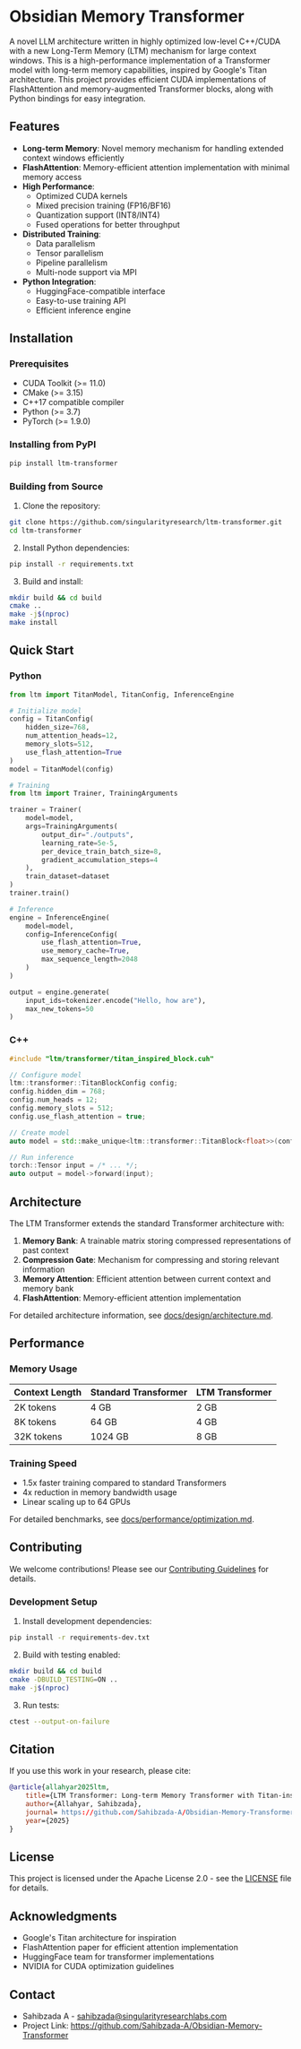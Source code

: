 # Obsidian Memory Transformer


A novel LLM architecture written in highly optimized low-level C++/CUDA with a new Long-Term Memory (LTM) mechanism for large context windows. This is a high-performance implementation of a Transformer model with long-term memory capabilities, inspired by Google's Titan architecture. This project provides efficient CUDA implementations of FlashAttention and memory-augmented Transformer blocks, along with Python bindings for easy integration.

## Features

- **Long-term Memory**: Novel memory mechanism for handling extended context windows efficiently
- **FlashAttention**: Memory-efficient attention implementation with minimal memory access
- **High Performance**:
  - Optimized CUDA kernels
  - Mixed precision training (FP16/BF16)
  - Quantization support (INT8/INT4)
  - Fused operations for better throughput
- **Distributed Training**:
  - Data parallelism
  - Tensor parallelism
  - Pipeline parallelism
  - Multi-node support via MPI
- **Python Integration**:
  - HuggingFace-compatible interface
  - Easy-to-use training API
  - Efficient inference engine

## Installation

### Prerequisites

- CUDA Toolkit (>= 11.0)
- CMake (>= 3.15)
- C++17 compatible compiler
- Python (>= 3.7)
- PyTorch (>= 1.9.0)

### Installing from PyPI

```bash
pip install ltm-transformer
```

### Building from Source

1. Clone the repository:
```bash
git clone https://github.com/singularityresearch/ltm-transformer.git
cd ltm-transformer
```

2. Install Python dependencies:
```bash
pip install -r requirements.txt
```

3. Build and install:
```bash
mkdir build && cd build
cmake ..
make -j$(nproc)
make install
```

## Quick Start

### Python

```python
from ltm import TitanModel, TitanConfig, InferenceEngine

# Initialize model
config = TitanConfig(
    hidden_size=768,
    num_attention_heads=12,
    memory_slots=512,
    use_flash_attention=True
)
model = TitanModel(config)

# Training
from ltm import Trainer, TrainingArguments

trainer = Trainer(
    model=model,
    args=TrainingArguments(
        output_dir="./outputs",
        learning_rate=5e-5,
        per_device_train_batch_size=8,
        gradient_accumulation_steps=4
    ),
    train_dataset=dataset
)
trainer.train()

# Inference
engine = InferenceEngine(
    model=model,
    config=InferenceConfig(
        use_flash_attention=True,
        use_memory_cache=True,
        max_sequence_length=2048
    )
)

output = engine.generate(
    input_ids=tokenizer.encode("Hello, how are"),
    max_new_tokens=50
)
```

### C++

```cpp
#include "ltm/transformer/titan_inspired_block.cuh"

// Configure model
ltm::transformer::TitanBlockConfig config;
config.hidden_dim = 768;
config.num_heads = 12;
config.memory_slots = 512;
config.use_flash_attention = true;

// Create model
auto model = std::make_unique<ltm::transformer::TitanBlock<float>>(config);

// Run inference
torch::Tensor input = /* ... */;
auto output = model->forward(input);
```

## Architecture

The LTM Transformer extends the standard Transformer architecture with:

1. **Memory Bank**: A trainable matrix storing compressed representations of past context
2. **Compression Gate**: Mechanism for compressing and storing relevant information
3. **Memory Attention**: Efficient attention between current context and memory bank
4. **FlashAttention**: Memory-efficient attention implementation

For detailed architecture information, see [docs/design/architecture.md](docs/design/architecture.md).

## Performance

### Memory Usage

| Context Length | Standard Transformer | LTM Transformer |
|---------------|---------------------|-----------------|
| 2K tokens     | 4 GB                | 2 GB           |
| 8K tokens     | 64 GB               | 4 GB           |
| 32K tokens    | 1024 GB             | 8 GB           |

### Training Speed

- 1.5x faster training compared to standard Transformers
- 4x reduction in memory bandwidth usage
- Linear scaling up to 64 GPUs

For detailed benchmarks, see [docs/performance/optimization.md](docs/performance/optimization.md).

## Contributing

We welcome contributions! Please see our [Contributing Guidelines](CONTRIBUTING.md) for details.

### Development Setup

1. Install development dependencies:
```bash
pip install -r requirements-dev.txt
```

2. Build with testing enabled:
```bash
mkdir build && cd build
cmake -DBUILD_TESTING=ON ..
make -j$(nproc)
```

3. Run tests:
```bash
ctest --output-on-failure
```

## Citation

If you use this work in your research, please cite:

```bibtex
@article{allahyar2025ltm,
    title={LTM Transformer: Long-term Memory Transformer with Titan-inspired Architecture},
    author={Allahyar, Sahibzada},
    journal= https://github.com/Sahibzada-A/Obsidian-Memory-Transformer,
    year={2025}
}
```

## License

This project is licensed under the Apache License 2.0 - see the [LICENSE](LICENSE) file for details.

## Acknowledgments

- Google's Titan architecture for inspiration
- FlashAttention paper for efficient attention implementation
- HuggingFace team for transformer implementations
- NVIDIA for CUDA optimization guidelines

## Contact

- Sahibzada A - sahibzada@singularityresearchlabs.com
- Project Link: https://github.com/Sahibzada-A/Obsidian-Memory-Transformer
